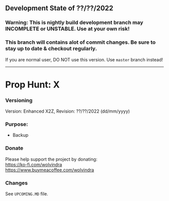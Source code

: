 ## Development State of ??/??/2022

### Warning: This is nightly build development branch may INCOMPLETE or UNSTABLE. Use at your own risk! 
### This branch will contains alot of commit changes. Be sure to stay up to date & checkout regularly.

If you are normal user, DO NOT use this version. Use `master` branch instead!

---

# Prop Hunt: X

### Versioning
Version: Enhanced X2Z, Revision: ??/??/2022 (dd/mm/yyyy)

### Purpose:
- Backup

### Donate
Please help support the project by donating:  
https://ko-fi.com/wolvindra  
https://www.buymeacoffee.com/wolvindra  

### Changes
See `UPCOMING.MD` file.